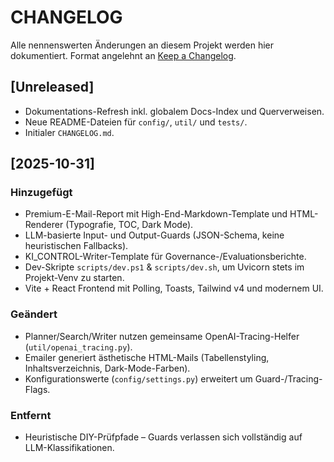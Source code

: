 # CHANGELOG

Alle nennenswerten Änderungen an diesem Projekt werden hier dokumentiert. Format angelehnt an [Keep a Changelog](https://keepachangelog.com/de/1.0.0/).

## [Unreleased]
- Dokumentations-Refresh inkl. globalem Docs-Index und Querverweisen.
- Neue README-Dateien für `config/`, `util/` und `tests/`.
- Initialer `CHANGELOG.md`.

## [2025-10-31]
### Hinzugefügt
- Premium-E-Mail-Report mit High-End-Markdown-Template und HTML-Renderer (Typografie, TOC, Dark Mode).
- LLM-basierte Input- und Output-Guards (JSON-Schema, keine heuristischen Fallbacks).
- KI_CONTROL-Writer-Template für Governance-/Evaluationsberichte.
- Dev-Skripte `scripts/dev.ps1` & `scripts/dev.sh`, um Uvicorn stets im Projekt-Venv zu starten.
- Vite + React Frontend mit Polling, Toasts, Tailwind v4 und modernem UI.

### Geändert
- Planner/Search/Writer nutzen gemeinsame OpenAI-Tracing-Helfer (`util/openai_tracing.py`).
- Emailer generiert ästhetische HTML-Mails (Tabellenstyling, Inhaltsverzeichnis, Dark-Mode-Farben).
- Konfigurationswerte (`config/settings.py`) erweitert um Guard-/Tracing-Flags.

### Entfernt
- Heuristische DIY-Prüfpfade – Guards verlassen sich vollständig auf LLM-Klassifikationen.

